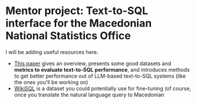 # Mentor project: Text-to-SQL interface for the Macedonian National Statistics Office

I will be adding useful resources here.

* [This paper](https://arxiv.org/pdf/2410.01066v1) gives an overview, presents some good datasets and **metrics to evaluate text-to-SQL performance**, and introduces methods to get better performance out of LLM-based text-to-SQL systems (like the ones you'll be working on)
* [WikiSQL](https://github.com/salesforce/WikiSQL) is a dataset you could potentially use for fine-tuning (of course, once you translate the natural language query to Macedonian

